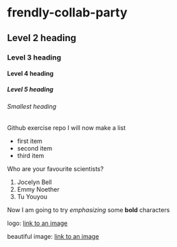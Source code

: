 # frendly-collab-party
## Level 2 heading
### Level 3 heading
#### Level 4 heading
##### Level 5 heading
###### Smallest heading

Github exercise repo
I will now make a list
- first item
- second item
- third item

Who are your favourite scientists?
1. Jocelyn Bell
2. Emmy Noether
3. Tu Youyou

Now I am going to try _emphasizing_ some __bold__ characters

logo: [link to an image](https://d2k0ddhflgrk1i.cloudfront.net/Websections/Huisstijl/Bouwstenen/Logo/Descriptor/Visual-Bouwstenen-Logo-Descriptor-Detail1-v1.png)

beautiful image: [link to an image](https://pixabay.com/photos/fantasy-light-mood-sky-beautiful-2861107/)
